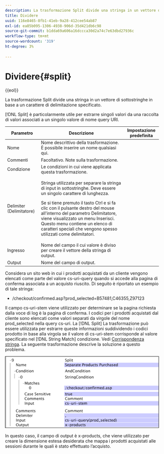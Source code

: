 ```yaml
---
description: La trasformazione Split divide una stringa in un vettore di sottostringhe in base a un carattere di delimitazione specificato.
title: Dividere
uuid: 116e8465-8fb1-41eb-9a28-412cee54ab87
exl-id: ea85b095-1306-4938-906d-35d421db6c98
source-git-commit: b1dda69a606a16dccca30d2a74c7e63dbd27936c
workflow-type: tm+mt
source-wordcount: '319'
ht-degree: 3%

---
```


# Dividere{#split}

{{eol}}

La trasformazione Split divide una stringa in un vettore di sottostringhe in base a un carattere di delimitazione specificato.

[!DNL Split] è particolarmente utile per estrarre singoli valori da una raccolta di valori associati a un singolo valore di nome query URI.

<table id="table_C97DA4E45DA844FAB8D61AABA22FF809"> 
 <thead> 
  <tr> 
   <th colname="col1" class="entry"> Parametro </th> 
   <th colname="col2" class="entry"> Descrizione </th> 
   <th colname="col3" class="entry"> Impostazione predefinita </th> 
  </tr> 
 </thead>
 <tbody> 
  <tr> 
   <td colname="col1"> Nome </td> 
   <td colname="col2"> Nome descrittivo della trasformazione. È possibile inserire un nome qualsiasi qui. </td> 
   <td colname="col3"> </td> 
  </tr> 
  <tr> 
   <td colname="col1"> Commenti </td> 
   <td colname="col2"> Facoltativo. Note sulla trasformazione. </td> 
   <td colname="col3"> </td> 
  </tr> 
  <tr> 
   <td colname="col1"> Condizione </td> 
   <td colname="col2"> Le condizioni in cui viene applicata questa trasformazione. </td> 
   <td colname="col3"> </td> 
  </tr> 
  <tr> 
   <td colname="col1"> Delimiter (Delimitatore) </td> 
   <td colname="col2"> <p>Stringa utilizzata per separare la stringa di input in sottostringhe. Deve essere un singolo carattere di lunghezza. </p> <p> Se si tiene premuto il tasto Ctrl e si fa clic con il pulsante destro del mouse all'interno del parametro Delimitatore, viene visualizzato un menu Inserisci. Questo menu contiene un elenco di caratteri speciali che vengono spesso utilizzati come delimitatori. </p> </td> 
   <td colname="col3"> </td> 
  </tr> 
  <tr> 
   <td colname="col1"> Ingresso </td> 
   <td colname="col2"> Nome del campo il cui valore è diviso per creare il vettore della stringa di output. </td> 
   <td colname="col3"> </td> 
  </tr> 
  <tr> 
   <td colname="col1"> Output </td> 
   <td colname="col2"> Nome del campo di output. </td> 
   <td colname="col3"> </td> 
  </tr> 
 </tbody> 
</table>

Considera un sito web in cui i prodotti acquistati da un cliente vengono elencati come parte del valore cs-uri-query quando si accede alla pagina di conferma associata a un acquisto riuscito. Di seguito è riportato un esempio di tale stringa:

* /checkout/confirmed.asp?prod_selected=B57481,C46355,Z97123

Il campo cs-uri-stem viene utilizzato per determinare se la pagina richiesta dalla voce di log è la pagina di conferma. I codici per i prodotti acquistati dal cliente sono elencati come valori separati da virgole del nome prod_selected nella query cs-uri. La [!DNL Split] La trasformazione può essere utilizzata per estrarre queste informazioni suddividendo i codici prodotto in base alla virgola se il valore di cs-uri-stem corrisponde al valore specificato nel [!DNL String Match] condizione. Vedi [Corrispondenza stringa](../../../../../home/c-dataset-const-proc/c-conditions/c-test-ops/c-test-op-con.md#section-f8d132085c6b4500bfbe4515b848142f). La seguente trasformazione descrive la soluzione a questo problema.

![](assets/cfg_TransformationType_Split.png)

In questo caso, il campo di output è x-products, che viene utilizzato per creare la dimensione estesa desiderata che mappa i prodotti acquistati alle sessioni durante le quali è stato effettuato l’acquisto.
